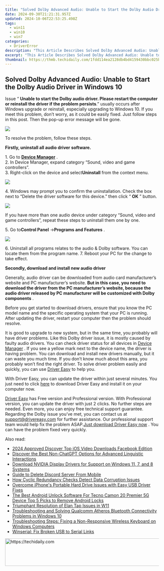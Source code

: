 ```yaml
---
title: "Solved Dolby Advanced Audio: Unable to Start the Dolby Audio Driver in Windows 10"
date: 2024-09-30T21:21:31.957Z
updated: 2024-10-06T22:53:25.498Z
tags:
  - win11
  - win10
  - win7
categories:
  - DriverError
description: "This Article Describes Solved Dolby Advanced Audio: Unable to Start the Dolby Audio Driver in Windows 10"
excerpt: "This Article Describes Solved Dolby Advanced Audio: Unable to Start the Dolby Audio Driver in Windows 10"
thumbnail: https://thmb.techidaily.com/1fdd114ea2128db4bd4159430bbc025b3427dd9f86fb321f8f952367f9434c16.jpg
---
```


## Solved Dolby Advanced Audio: Unable to Start the Dolby Audio Driver in Windows 10

Issue “ **Unable to start the Dolby audio driver. Please restart the computer or reinstall the driver if the problem persists**.” usually occurs after Windows upgrade or reinstall, especially upgrading to Windows 10\. If you meet this problem, don’t worry, as it could be easily fixed. Just follow steps in this post. Then the pop-up error message will be gone.  
  
![](https://images.drivereasy.com/wp-content/uploads/2016/07/img_57997056c52fb.png)
  
 To resolve the problem, follow these steps.  
  
**Firstly, uninstall all audio driver software.**
  
 1\. Go to **[Device Manager](https://tools.techidaily.com/drivereasy/download/)**  .  
 2\. In Device Manager, expand category “Sound, video and game controllers”.  
 3\. Right-click on the device and select**Uninstall** from the context menu.

![](https://images.drivereasy.com/wp-content/uploads/2016/07/img_579976b886c3f.png)

 4\.  Windows may prompt you to confirm the uninstallation. Check the box next to “Delete the driver software for this device.” then click “ **OK**  ” button.
  
![](https://images.drivereasy.com/wp-content/uploads/2016/07/img_5799771ad17f6.png)
  
 If you have more than one audio device under category “Sound, video and game controllers”, repeat these steps to uninstall them one by one.  
  
 5\. Go to**Control Panel** \->**Programs and Features** .  
  
![](https://images.drivereasy.com/wp-content/uploads/2016/07/img_57997925e13a3.png)
  
 6\. Uninstall all programs relates to the audio & Dolby software. You can locate them from the program name.
 7\. Reboot your PC for the change to take effect.  
  
**Secondly, download and install new audio driver**
  
 Generally, audio driver can be downloaded from audio card manufacturer’s website and PC manufacturer’s website. **But in this case, you need to download the driver from the PC manufacturer’s website, because the audio driver released by PC manufacturer will be customized with Dolby components** .
  
 Before you get started to download drivers, ensure that you know the PC model name and the specific operating system that your PC is running. After updating the driver, restart your computer then the problem should resolve.  
  
 It is good to upgrade to new system, but in the same time, you probably will have driver problems. Like this Dolby driver issue, it is mostly caused by faulty audio drivers. You can check driver status for all devices in [Device Manager](https://tools.techidaily.com/drivereasy/download/) . If you see a yellow mark next to the device name, the driver is having problem. You can download and install new drivers manually, but it can waste you much time. If you don’t know much about this area, you probably won’t find the right driver. To solve driver problem easily and quickly, you can use [Driver Easy](https://tools.techidaily.com/drivereasy/download/) to help you.
  
 With Driver Easy, you can update the driver within just several minutes. You just need to click [here](https://tools.techidaily.com/drivereasy/download/)  to download Driver Easy and install it on your computer now.
  
[Driver Easy](https://tools.techidaily.com/drivereasy/download/)  has Free version and Professional version. With Professional version, you can update the driver with just 2 clicks. No further steps are needed. Even more, you can enjoy free technical support guarantee. Regarding the Dolby issue you’ve met, you can contact us at <support@drivereasy.com> for further assistance. Our professional support team would help fix the problem ASAP.[Just download Driver Easy now](https://tools.techidaily.com/drivereasy/download/) . You can have the problem fixed very quickly.

<ins class="adsbygoogle"
     style="display:block"
     data-ad-format="autorelaxed"
     data-ad-client="ca-pub-7571918770474297"
     data-ad-slot="1223367746"></ins>

<ins class="adsbygoogle"
     style="display:block"
     data-ad-client="ca-pub-7571918770474297"
     data-ad-slot="8358498916"
     data-ad-format="auto"
     data-full-width-responsive="true"></ins>

<span class="atpl-alsoreadstyle">Also read:</span>
<div><ul>
<li><a href="https://facebook-video-content.techidaily.com/2024-approved-discover-top-ios-video-downloads-facebook-edition/"><u>2024 Approved Discover Top iOS Video Downloads Facebook Edition</u></a></li>
<li><a href="https://technical-tips.techidaily.com/discover-the-best-non-chatgpt-options-for-advanced-linguistic-interactions/"><u>Discover the Best Non-ChatGPT Options for Advanced Linguistic Interactions</u></a></li>
<li><a href="https://win-dash.techidaily.com/download-nvidia-display-drivers-for-support-on-windows-11-7-and-8-systems/"><u>Download NVIDIA Display Drivers for Support on Windows 11, 7, and 8 Systems</u></a></li>
<li><a href="https://discord-videos.techidaily.com/guide-to-delete-discord-server-from-mobile/"><u>Guide to Delete Discord Server From Mobile</u></a></li>
<li><a href="https://common-error.techidaily.com/how-cyclic-redundancy-checks-detect-data-corruption-issues/"><u>How Cyclic Redundancy Checks Detect Data Corruption Issues</u></a></li>
<li><a href="https://driver-error.techidaily.com/overcome-iphones-portable-hard-drive-issues-with-easy-usb-driver-fixes/"><u>Overcome iPhone's Portable Hard Drive Issues with Easy USB Driver Fixes</u></a></li>
<li><a href="https://sim-unlock.techidaily.com/the-best-android-unlock-software-for-tecno-camon-20-premier-5g-device-top-5-picks-to-remove-android-locks-by-drfone-android/"><u>The Best Android Unlock Software For Tecno Camon 20 Premier 5G Device Top 5 Picks to Remove Android Locks</u></a></li>
<li><a href="https://driver-error.techidaily.com/triumphant-resolution-of-elan-tap-issues-in-w11/"><u>Triumphant Resolution of Elan Tap Issues in W11</u></a></li>
<li><a href="https://driver-error.techidaily.com/troubleshooting-and-solving-qualcomm-atheros-bluetooth-connectivity-problems-in-windows-10/"><u>Troubleshooting and Solving Qualcomm Atheros Bluetooth Connectivity Problems in Windows 10</u></a></li>
<li><a href="https://driver-error.techidaily.com/troubleshooting-steps-fixing-a-non-responsive-wireless-keyboard-on-windows-computers/"><u>Troubleshooting Steps: Fixing a Non-Responsive Wireless Keyboard on Windows Computers</u></a></li>
<li><a href="https://driver-error.techidaily.com/winserial-fix-broken-usb-to-serial-links/"><u>Winserial: Fix Broken USB to Serial Links</u></a></li>
</ul></div>

<!-- affiliate ads begin -->
<a href="https://appsumo.8odi.net/c/5597632/2144284/7443" target="_top" id="2144284">
  <img src="//a.impactradius-go.com/display-ad/7443-2144284" border="0" alt="https://techidaily.com" width="728" height="90"/>
</a>
<img height="0" width="0" src="https://appsumo.8odi.net/i/5597632/2144284/7443" style="position:absolute;visibility:hidden;" border="0" />
<!-- affiliate ads end -->

